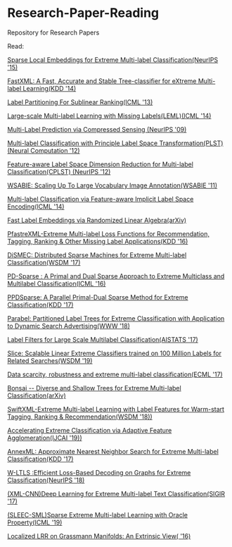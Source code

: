 # Research-Paper-Reading
Repository for Research Papers 

Read:

<a href="http://manikvarma.org/pubs/bhatia15.pdf">Sparse Local Embeddings for Extreme Multi-label
Classification(NeurIPS '15)</a>

<a href="http://manikvarma.org/pubs/prabhu14.pdf">FastXML: A Fast, Accurate and Stable Tree-classifier for
eXtreme Multi-label Learning(KDD '14)</a>

<a href="http://www.thespermwhale.com/jaseweston/papers/label_partitioner.pdf">Label Partitioning For Sublinear Ranking(ICML '13)</a>

<a href="http://proceedings.mlr.press/v32/yu14.pdf">Large-scale Multi-label Learning with Missing Labels(LEML)(ICML '14)</a>

<a href="http://www.cs.columbia.edu/~djhsu/papers/mlcs.pdf">Multi-Label Prediction via Compressed Sensing
(NeurIPS '09)</a>

<a href="http://ntur.lib.ntu.edu.tw/retrieve/188514/18.pdf">Multi-label Classification with Principle Label Space Transformation(PLST)
(Neural Computation '12)</a>


<a href="http://ntur.lib.ntu.edu.tw/retrieve/188489/02.pdf">Feature-aware Label Space Dimension Reduction for
Multi-label Classification(CPLST)
(NeurIPS '12)</a>

<a href="http://www.thespermwhale.com/jaseweston/papers/wsabie-ijcai.pdf">WSABIE: Scaling Up To Large Vocabulary Image Annotation(WSABIE '11)</a>

<a href="http://proceedings.mlr.press/v32/linc14.pdf">Multi-label Classification via Feature-aware Implicit Label Space Encoding(ICML '14)</a>


<a href="http://arxiv.org/pdf/1412.6547v7.pdf"> Fast Label Embeddings via Randomized Linear Algebra(arXiv)</a>

<a href="http://manikvarma.org/pubs/jain16.pdf">PfastreXML-Extreme Multi-label Loss Functions for Recommendation,
Tagging, Ranking & Other Missing Label Applications(KDD '16)</a>


<a href="https://dl.acm.org/citation.cfm?id=3018741">DiSMEC: Distributed Sparse Machines for Extreme Multi-label Classification(WSDM '17)</a>

<a href="http://ianyen.site/publication/ExtremeClassification.pdf">PD-Sparse : A Primal and Dual Sparse Approach to
Extreme Multiclass and Multilabel Classification(ICML '16)</a>

<a href="http://ianyen.site/publication/ParallelPDSparse.pdf">PPDSparse: A Parallel Primal-Dual Sparse Method
for Extreme Classification(KDD '17)</a>

<a href="http://manikvarma.org/pubs/prabhu18b.pdf">Parabel: Partitioned Label Trees for Extreme Classification with
Application to Dynamic Search Advertising(WWW '18)</a>


<a href="http://www.niculescu-mizil.org/papers/mcfilter.pdf">Label Filters for Large Scale Multilabel Classification(AISTATS '17)</a>

<a href="http://manikvarma.org/pubs/jain19.pdf">Slice: Scalable Linear Extreme Classifiers trained on 100 Million
Labels for Related Searches(WSDM '19)</a>

<a href="https://link.springer.com/content/pdf/10.1007%2Fs10994-019-05791-5.pdf">Data scarcity, robustness and extreme multi-label
classification(ECML '17)</a>


<a href="https://arxiv.org/abs/1904.08249v2">Bonsai -- Diverse and Shallow Trees for Extreme Multi-label Classification(arXiv)</a>


<a href="http://manikvarma.org/pubs/prabhu18.pdf">SwiftXML-Extreme Multi-label Learning with Label Features for
Warm-start Tagging, Ranking & Recommendation(WSDM '18))</a>


<a href="https://www.cse.iitk.ac.in/users/purushot/papers/defrag.pdf">Accelerating Extreme Classification via Adaptive Feature Agglomeration(IJCAI '19))</a>

<a href="https://dl.acm.org/citation.cfm?id=3097987">AnnexML: Approximate Nearest Neighbor Search for Extreme Multi-label Classification(KDD '17)</a>

<a href="https://papers.nips.cc/paper/7953-efficient-loss-based-decoding-on-graphs-for-extreme-classification.pdf">W-LTLS :Efficient Loss-Based Decoding on Graphs for
Extreme Classification(NeurIPS '18)</a>

<a href="http://nyc.lti.cs.cmu.edu/yiming/Publications/jliu-sigir17.pdf">(XML-CNN)Deep Learning for Extreme Multi-label Text Classification(SIGIR '17)</a>


<a href="http://proceedings.mlr.press/v97/liu19d/liu19d.pdf">(SLEEC-SML)Sparse Extreme Multi-label Learning with Oracle Property(ICML '19)</a>

<a href="https://arxiv.org/pdf/1705.06599.pdf">Localized LRR on Grassmann Manifolds: An Extrinsic View( '16)</a>
